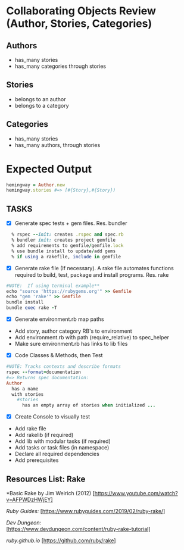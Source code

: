 # Collaborating Objects Review (Author, Stories, Categories)

## Authors
* has_many stories
* has_many categories through stories

## Stories
* belongs to an author
* belongs to a category

## Categories
* has_many stories
* has_many authors, through stories

# Expected Output

```ruby
hemingway = Author.new
hemingway.stories #=> [#{Story},#{Story})
```


## TASKS   
- [x] Generate spec tests + gem files. Res. bundler
```ruby
  % rspec --init: creates .rspec and spec.rb
  % bundler init: creates project gemfile
  % add requirements to gemfile/gemfile.lock
  % use bundle install to update/add gems
  % if using a rakefile, include in gemfile
```
- [x] Generate rake file (If necessary).  A rake file automates functions required to build, test, package and install programs. Res. rake
	
```ruby
#NOTE:  If using terminal example**
echo "source 'https://rubygems.org'" >> Gemfile
echo "gem 'rake'" >> Gemfile
bundle install
bundle exec rake -T
```
- [x] Generate environment.rb map paths
* Add story, author category RB's to environment
* Add environment.rb with path (require\_relative) to spec_helper
* Make sure environment.rb has links to lib files 

- [x] Code Classes & Methods, then Test
```ruby
#NOTE: Tracks contexts and describe formats
rspec --format=documentation
#=> Returns spec documentation:
Author
  has a name
  with stories
    #stories
      has an empty array of stories when initialized ...
```
- [x] Create Console to visually test
* Add rake file
* Add rakelib (if required)
* Add lib with modular tasks (if required)
* Add tasks or task files (in namespace)
* Declare all required dependencies
* Add prerequisites

## Resources List: Rake
*Basic Rake by Jim Weirich (2012)
[https://www.youtube.com/watch?v=AFPWDzHWjEY]

*Ruby Guides:*
[https://www.rubyguides.com/2019/02/ruby-rake/]

*Dev Dungeon:*      
[https://www.devdungeon.com/content/ruby-rake-tutorial]

*ruby.github.io*
[https://github.com/ruby/rake]

